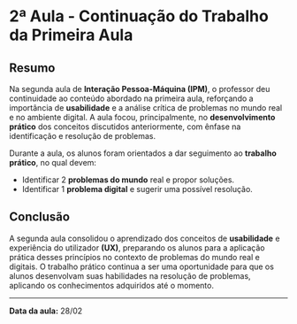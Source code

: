 # 2ª Aula - Continuação do Trabalho da Primeira Aula

## Resumo

Na segunda aula de **Interação Pessoa-Máquina (IPM)**, o professor deu continuidade ao conteúdo abordado na primeira aula, reforçando a importância de **usabilidade** e a análise crítica de problemas no mundo real e no ambiente digital. A aula focou, principalmente, no **desenvolvimento prático** dos conceitos discutidos anteriormente, com ênfase na identificação e resolução de problemas.

Durante a aula, os alunos foram orientados a dar seguimento ao **trabalho prático**, no qual devem:

- Identificar 2 **problemas do mundo** real e propor soluções.
- Identificar 1 **problema digital** e sugerir uma possível resolução.

## Conclusão

A segunda aula consolidou o aprendizado dos conceitos de **usabilidade** e experiência do utilizador **(UX)**, preparando os alunos para a aplicação prática desses princípios no contexto de problemas do mundo real e digitais. O trabalho prático continua a ser uma oportunidade para que os alunos desenvolvam suas habilidades na resolução de problemas, aplicando os conhecimentos adquiridos até o momento.

---

**Data da aula:** 28/02
